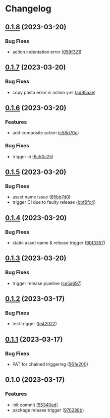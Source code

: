 # Changelog

## [0.1.8](https://github.com/Tsanton/gohub-action/compare/0.1.7...0.1.8) (2023-03-20)


### Bug Fixes

* action indentation error ([059f321](https://github.com/Tsanton/gohub-action/commit/059f321e71adee313d158af0e4f799e586f37a50))

## [0.1.7](https://github.com/Tsanton/gohub-action/compare/0.1.6...0.1.7) (2023-03-20)


### Bug Fixes

* copy pasta error in action yml ([ad95aae](https://github.com/Tsanton/gohub-action/commit/ad95aae81624d12d037f4f9451baad585b756fc4))

## [0.1.6](https://github.com/Tsanton/gohub-action/compare/0.1.5...0.1.6) (2023-03-20)


### Features

* add composite action ([c56d70c](https://github.com/Tsanton/gohub-action/commit/c56d70cdb093c31116309c213878763aa73e0fbb))


### Bug Fixes

* trigger ci ([6c50c25](https://github.com/Tsanton/gohub-action/commit/6c50c255a10228757b3e607f2f45990b3523d4a3))

## [0.1.5](https://github.com/Tsanton/gohub-action/compare/0.1.4...0.1.5) (2023-03-20)


### Bug Fixes

* asset name issue ([85bb7d0](https://github.com/Tsanton/gohub-action/commit/85bb7d031f524fcfb46c327fa1aa5ce8dfb27f93))
* trigger CI due to faulty release ([bbf9fc4](https://github.com/Tsanton/gohub-action/commit/bbf9fc486a47ca412a8b1ccc11607d53384f5a7f))

## [0.1.4](https://github.com/Tsanton/gohub-action/compare/0.1.3...0.1.4) (2023-03-20)


### Bug Fixes

* static asset name & release trigger ([90f3357](https://github.com/Tsanton/gohub-action/commit/90f335728f8bf2fd20d2e8b757a56f7e5168c34e))

## [0.1.3](https://github.com/Tsanton/gohub-action/compare/0.1.2...0.1.3) (2023-03-20)


### Bug Fixes

* trigger release pipeline ([ce5a697](https://github.com/Tsanton/gohub-action/commit/ce5a697d2e7132b03e10b172a0b47052832e54f2))

## [0.1.2](https://github.com/Tsanton/gohub-action/compare/0.1.1...0.1.2) (2023-03-17)


### Bug Fixes

* test trigger ([fe42022](https://github.com/Tsanton/gohub-action/commit/fe4202201d9078e9d7639f6b9e3d7767a3c8abcb))

## [0.1.1](https://github.com/Tsanton/gohub-action/compare/0.1.0...0.1.1) (2023-03-17)


### Bug Fixes

* PAT for chained triggering ([561e200](https://github.com/Tsanton/gohub-action/commit/561e20062543ffb817f1af979401609e7526b6ff))

## 0.1.0 (2023-03-17)


### Features

* init commit ([55340ed](https://github.com/Tsanton/gohub-action/commit/55340ed69bc6751b1677449a89d47e78dbe37e0a))
* package release trigger ([976288b](https://github.com/Tsanton/gohub-action/commit/976288ba63fe26a453466419c51708c32a6ade00))
